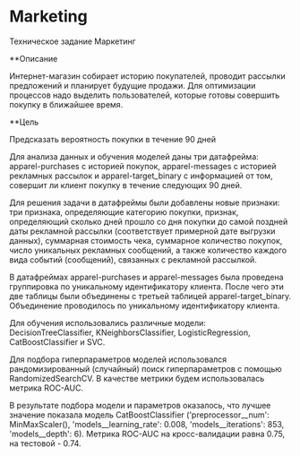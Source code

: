 # Marketing
Техническое задание Маркетинг

**Описание

Интернет-магазин собирает историю покупателей, проводит рассылки предложений и планирует будущие продажи. Для оптимизации процессов надо выделить пользователей, которые готовы совершить покупку в ближайшее время.

**Цель

Предсказать вероятность покупки в течение 90 дней

Для анализа данных и обучения моделей даны три датафрейма: apparel-purchases с историей покупок, apparel-messages с историей рекламных рассылок и apparel-target_binary с информацией от том, совершит ли клиент покупку в течение следующих 90 дней.

Для решения задачи в датафреймы были добавлены новые признаки: три признака, определяющие категорию покупки, признак, определяющий сколько дней прошло со дня покупки до самой поздней даты рекламной рассылки (соответствует примерной дате выгрузки данных), суммарная стоимость чека, суммарное количество покупок, число уникальных рекламных сообщений, а также  количество каждого вида событий (сообщений), связанных с рекламной рассылкой.

В датафреймах apparel-purchases и apparel-messages была проведена группировка по уникальному идентификатору клиента. После чего эти две таблицы были объединены с третьей таблицей apparel-target_binary. Объединение проводилось по уникальному идентификатору клиента.

Для обучения использовались различные модели: DecisionTreeClassifier, KNeighborsClassifier, LogisticRegression, CatBoostClassifier и SVC.

Для подбора гиперпараметров моделей использовался рандомизированный (случайный) поиск гиперпараметров с помощью RandomizedSearchCV.
В качестве метрики будем использовалась метрика ROC-AUC.

В результате подбора модели и параметров оказалось, что лучшее значение показала модель CatBoostClassifier ('preprocessor__num': MinMaxScaler(), 'models__learning_rate': 0.008, 'models__iterations': 853, 'models__depth': 6). Метрика ROC-AUC на кросс-валидации равна 0.75, на тестовой - 0.74.

